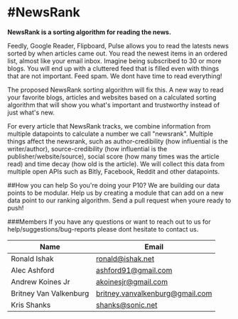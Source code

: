#NewsRank
===

**NewsRank is a sorting algorithm for reading the news.**

Feedly, Google Reader, Flipboard, Pulse allows you to read the latests news sorted by when articles came out. You read the newest items in an ordered list, almost like your email inbox. Imagine being subscribed to 30 or more blogs. You will end up with a cluttered feed that is filled even with things that are not important. Feed spam. We dont have time to read everything!

The proposed NewsRank sorting algorithm will fix this. A new way to read your favorite blogs, articles and websites based on a calculated sorting algorithm that will show you what's important and trustworthy instead of just what's new.

For every article that NewsRank tracks, we combine information from multiple datapoints to calculate a number we call "newsrank". Multiple things affect the newsrank, such as author-credibility (how influential is the writer/author), source-credibility (how influential is the publisher/website/source), social score (how many times was the article read) and time decay (how old is the article). We will collect this data from multiple open APIs such as Bitly, Facebook, Reddit and other datapoints.

##How you can help
So you're doing your P10? We are building our data points to be modular. Help us by creating a module that can add on a new data point to our ranking algorithm. Send a pull request when youre ready to push!

###Members
If you have any questions or want to reach out to us for help/suggestions/bug-reports please dont hesitate to contact us.

|Name|Email|
|---|---|
|Ronald Ishak|<ronald@ishak.net>|
|Alec Ashford|<ashford91@gmail.com>|
|Andrew Koines Jr|<akoinesjr@gmail.com>|
|Britney Van Valkenburg|<britney.vanvalkenburg@gmail.com>|
|Kris Shanks|<shanks@sonic.net>|

